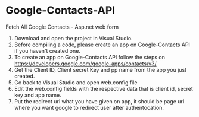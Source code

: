 # Google-Contacts-API
Fetch All Google Contacts - Asp.net web form

1. Download and open the project in Visual Studio.
2. Before compiling a code, please create an app on Google-Contacts API if you haven't created one.
3. To create an app on Google-Contacts API follow the steps on https://developers.google.com/google-apps/contacts/v3/
4. Get the Client ID, Client secret Key and pp name from the app you just created.
5. Go back to Visual Studio and open web.config file
6. Edit the web.config fields with the respective data that is client id, secret key and app name.
7. Put the redirect url what you have given on app, it should be page url where you want google to redirect user after authentocation. 
